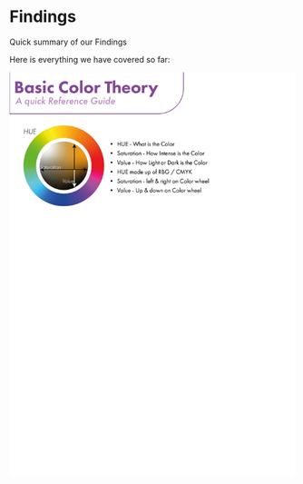 # Findings

Quick summary of our Findings

Here is everything we have covered so far:

![](img/cheatsheetv1.png)